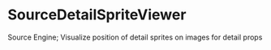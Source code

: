 # SourceDetailSpriteViewer
Source Engine; Visualize position of detail sprites on images for detail props 
